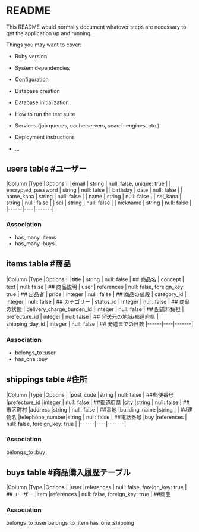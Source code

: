 # README

This README would normally document whatever steps are necessary to get the
application up and running.

Things you may want to cover:

* Ruby version

* System dependencies

* Configuration

* Database creation

* Database initialization

* How to run the test suite

* Services (job queues, cache servers, search engines, etc.)

* Deployment instructions

* ...


## users table #ユーザー
|Column              |Type                 |Options                    |
| email              | string              | null: false, unique: true |
| encrypted_password | string              | null: false               |
| birthday           | date                | null: false               |
| name_kana          | string              | null: false               |
| name               | string              | null: false               |
| sei_kana           | string              | null: false               |
| sei                | string              | null: false               |
| nickname           | string              | null: false               |
|------|----|-------|

### Association
* has_many :items
* has_many :buys


## items table #商品
|Column                               |Type        |Options                         |
| title                               | string     | null: false                    | ## 商品名
| concept                             | text       | null: false                    | ## 商品説明
| user                                | references | null: false, foreign_key: true | ## 出品者
| price                               | integer    | null: false                    | ## 商品の値段
| category_id                         | integer    | null: false                    | ## カテゴリー
| status_id                           | integer    | null: false                    | ## 商品の状態
| delivery_charge_burden_id           | integer    | null: false                    | ## 配送料負担
| prefecture_id                       | integer    | null: false                    | ## 発送元の地域/都道府県
| shipping_day_id                     | integer    | null: false                    | ## 発送までの日数
|------|----|-------|
### Association
- belongs_to :user
- has_one :buy

## shippings table #住所
|Column          |Type       |Options        |
|post_code       |string     | null: false                    | ##郵便番号
|prefecture_id   |integer    | null: false                    | ##都道府県
|city            |string     | null: false                    | ##市区町村
|address         |string     | null: false                    | ##番地
|building_name   |string     |                                | ##建物名
|telephone_number|string     | null: false                    | ##電話番号
|buy             |references | null: false, foreign_key: true |
|------|----|-------|
### Association
belongs_to :buy

## buys table #商品購入履歴テーブル
|Column          |Type          |Options                         |
|user            |references    | null: false, foreign_key: true | ##ユーザー
|item            |references    | null: false, foreign_key: true | ##商品
### Association

belongs_to :user
belongs_to :item
has_one :shipping